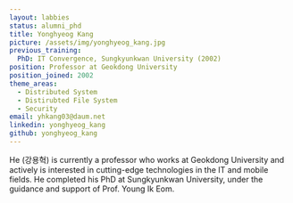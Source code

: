 ```yaml
---
layout: labbies
status: alumni_phd
title: Yonghyeog Kang
picture: /assets/img/yonghyeog_kang.jpg
previous_training:
  PhD: IT Convergence, Sungkyunkwan University (2002)
position: Professor at Geokdong University
position_joined: 2002
theme_areas:
  - Distributed System
  - Distirubted File System
  - Security
email: yhkang03@daum.net
linkedin: yonghyeog_kang
github: yonghyeog_kang
---
```


He (강용혁) is currently a professor who works at Geokdong University
and actively is interested in cutting-edge technologies in the IT and mobile fields. He completed his PhD at Sungkyunkwan University, under the guidance and support of Prof. Young Ik Eom.

 
